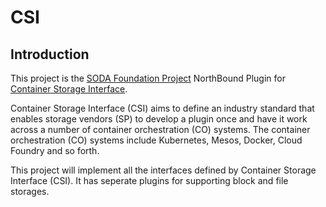 # CSI

## Introduction

This project is the [SODA Foundation Project](https://sodafoundation.io/) NorthBound Plugin for
[Container Storage Interface](https://github.com/container-storage-interface/spec).

Container Storage Interface (CSI) aims to define an industry standard
that enables storage vendors (SP) to develop a plugin once and have
it work across a number of container orchestration (CO) systems. The
container orchestration (CO) systems include Kubernetes, Mesos, Docker,
Cloud Foundry and so forth.

This project will implement all the interfaces defined by
Container Storage Interface (CSI). It has seperate plugins for supporting block and file storages.

